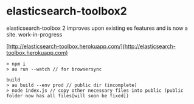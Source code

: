 # elasticsearch-toolbox2
elasticsearch-toolbox 2 improves upon existing es features and is now a site. work-in-progress

[http://elasticsearch-toolbox.herokuapp.com/](http://elasticsearch-toolbox.herokuapp.com)

``` 
> npm i
> au run --watch // for browsersync

build
> au build --env prod // public dir (incomplete)
> node index.js // copy other necessary files into public (public folder now has all files[will soon be fixed])

```

